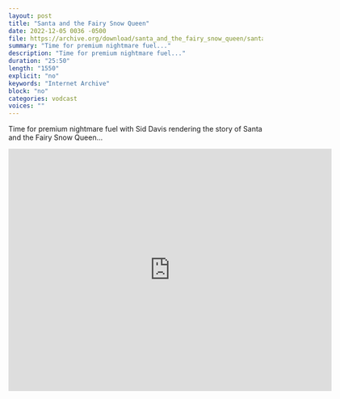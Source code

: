 ```yaml
---
layout: post
title: "Santa and the Fairy Snow Queen"
date: 2022-12-05 0036 -0500
file: https://archive.org/download/santa_and_the_fairy_snow_queen/santa_and_the_fairy_snow_queen_512kb.mp4
summary: "Time for premium nightmare fuel..."
description: "Time for premium nightmare fuel..."
duration: "25:50"
length: "1550"
explicit: "no" 
keywords: "Internet Archive"
block: "no" 
categories: vodcast
voices: ""
---
```


Time for premium nightmare fuel with Sid Davis rendering the story of Santa and the Fairy Snow Queen...

<iframe src="https://archive.org/embed/santa_and_the_fairy_snow_queen" width="640" height="480" frameborder="0" webkitallowfullscreen="true" mozallowfullscreen="true" allowfullscreen></iframe>
